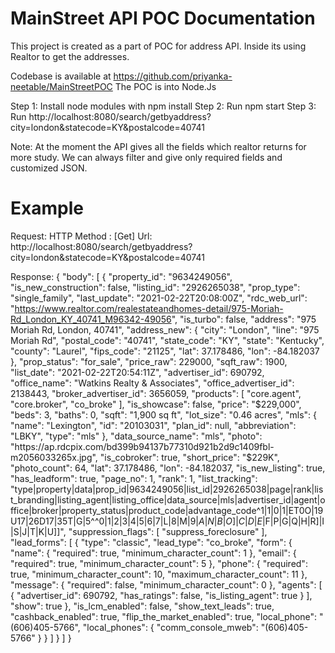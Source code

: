 # MainStreet API POC Documentation #
This project is created as a part of POC for address API. Inside its using Realtor to get the addresses.

Codebase is available at https://github.com/priyanka-neetable/MainStreetPOC
The POC is into Node.Js

Step 1: Install node modules with npm install
Step 2: Run npm start
Step 3: Run http://localhost:8080/search/getbyaddress?city=london&statecode=KY&postalcode=40741

Note: At the moment the API gives all the fields which realtor returns for more study. We can always filter and give only required fields and customized JSON.

# Example #
Request:
HTTP Method : [Get]
Url: http://localhost:8080/search/getbyaddress?city=london&statecode=KY&postalcode=40741

Response:
{
  "body": [
    {
      "property_id": "9634249056",
      "is_new_construction": false,
      "listing_id": "2926265038",
      "prop_type": "single_family",
      "last_update": "2021-02-22T20:08:00Z",
      "rdc_web_url": "https://www.realtor.com/realestateandhomes-detail/975-Moriah-Rd_London_KY_40741_M96342-49056",
      "is_turbo": false,
      "address": "975 Moriah Rd, London, 40741",
      "address_new": {
        "city": "London",
        "line": "975 Moriah Rd",
        "postal_code": "40741",
        "state_code": "KY",
        "state": "Kentucky",
        "county": "Laurel",
        "fips_code": "21125",
        "lat": 37.178486,
        "lon": -84.182037
      },
      "prop_status": "for_sale",
      "price_raw": 229000,
      "sqft_raw": 1900,
      "list_date": "2021-02-22T20:54:11Z",
      "advertiser_id": 690792,
      "office_name": "Watkins Realty & Associates",
      "office_advertiser_id": 2138443,
      "broker_advertiser_id": 3656059,
      "products": [
        "core.agent",
        "core.broker",
        "co_broke"
      ],
      "is_showcase": false,
      "price": "$229,000",
      "beds": 3,
      "baths": 0,
      "sqft": "1,900 sq ft",
      "lot_size": "0.46 acres",
      "mls": {
        "name": "Lexington",
        "id": "20103031",
        "plan_id": null,
        "abbreviation": "LBKY",
        "type": "mls"
      },
      "data_source_name": "mls",
      "photo": "https://ap.rdcpix.com/bd399b94137b77310d921b2d9c1409fbl-m2056033265x.jpg",
      "is_cobroker": true,
      "short_price": "$229K",
      "photo_count": 64,
      "lat": 37.178486,
      "lon": -84.182037,
      "is_new_listing": true,
      "has_leadform": true,
      "page_no": 1,
      "rank": 1,
      "list_tracking": "type|property|data|prop_id|9634249056|list_id|2926265038|page|rank|list_branding|listing_agent|listing_office|data_source|mls|advertiser_id|agent|office|broker|property_status|product_code|advantage_code^1|1|0|1|ET0O|19U17|26D17|35T|G|5^^$0|1|2|$3|4|5|6|7|L|8|M|9|$A|N|B|O]|C|D|E|$F|P|G|Q|H|R]|I|S|J|T|K|U]]",
      "suppression_flags": [
        "suppress_foreclosure"
      ],
      "lead_forms": [
        {
          "type": "classic",
          "lead_type": "co_broke",
          "form": {
            "name": {
              "required": true,
              "minimum_character_count": 1
            },
            "email": {
              "required": true,
              "minimum_character_count": 5
            },
            "phone": {
              "required": true,
              "minimum_character_count": 10,
              "maximum_character_count": 11
            },
            "message": {
              "required": false,
              "minimum_character_count": 0
            },
            "agents": [
              {
                "advertiser_id": 690792,
                "has_ratings": false,
                "is_listing_agent": true
              }
            ],
            "show": true
          },
          "is_lcm_enabled": false,
          "show_text_leads": true,
          "cashback_enabled": true,
          "flip_the_market_enabled": true,
          "local_phone": "(606)405-5766",
          "local_phones": {
            "comm_console_mweb": "(606)405-5766"
          }
        }
      ]
    }
  ]
}
